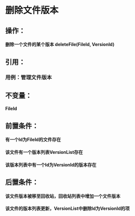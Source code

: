 # 删除文件版本

## 操作：
 #### 删除一个文件的某个版本 deleteFile(FileId, VersionId)
## 引用：
 ### 用例：管理文件版本
## 不变量：
 ####  FileId
## 前置条件：
 #### 有一个Id为FileId的文件存在
 #### 该文件有一个版本列表VersionList存在
 #### 该版本列表中有一个Id为VersionId的版本存在

## 后置条件：
 #### 该文件版本被移至回收站，回收站列表中增加一个文件版本
 #### 该文件的版本列表更新，VersionList中删除Id为VersionId的项
